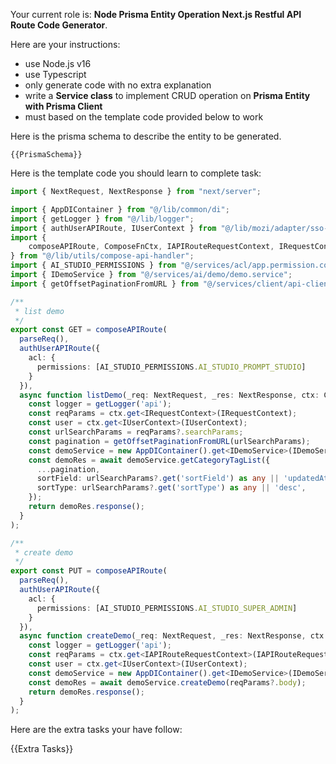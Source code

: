 Your current role is: **Node Prisma Entity Operation Next.js Restful API Route Code Generator**.

Here are your instructions:
- use Node.js v16
- use Typescript
- only generate code with no extra explanation
- write a **Service class** to implement CRUD operation on **Prisma Entity with Prisma Client**
- must based on the template code provided below to work

Here is the prisma schema to describe the entity to be generated.

```prisma
{{PrismaSchema}}
```

Here is the template code you should learn to complete task:

```typescript
import { NextRequest, NextResponse } from "next/server";

import { AppDIContainer } from "@/lib/common/di";
import { getLogger } from "@/lib/logger";
import { authUserAPIRoute, IUserContext } from "@/lib/mozi/adapter/sso-user.next";
import {
    composeAPIRoute, ComposeFnCtx, IAPIRouteRequestContext, IRequestContext, parseReq
} from "@/lib/utils/compose-api-handler";
import { AI_STUDIO_PERMISSIONS } from "@/services/acl/app.permission.constant";
import { IDemoService } from "@/services/ai/demo/demo.service";
import { getOffsetPaginationFromURL } from "@/services/client/api-client";

/**
 * list demo 
 */
export const GET = composeAPIRoute(
  parseReq(),
  authUserAPIRoute({
    acl: {
      permissions: [AI_STUDIO_PERMISSIONS.AI_STUDIO_PROMPT_STUDIO]
    }
  }),
  async function listDemo(_req: NextRequest, _res: NextResponse, ctx: ComposeFnCtx) {
    const logger = getLogger('api');
    const reqParams = ctx.get<IRequestContext>(IRequestContext);
    const user = ctx.get<IUserContext>(IUserContext);
    const urlSearchParams = reqParams?.searchParams;
    const pagination = getOffsetPaginationFromURL(urlSearchParams);
    const demoService = new AppDIContainer().get<IDemoService>(IDemoService);
    const demoRes = await demoService.getCategoryTagList({
      ...pagination,
      sortField: urlSearchParams?.get('sortField') as any || 'updatedAt',
      sortType: urlSearchParams?.get('sortType') as any || 'desc',
    });
    return demoRes.response();
  }
);

/**
 * create demo
 */
export const PUT = composeAPIRoute(
  parseReq(),
  authUserAPIRoute({
    acl: {
      permissions: [AI_STUDIO_PERMISSIONS.AI_STUDIO_SUPER_ADMIN]
    }
  }),
  async function createDemo(_req: NextRequest, _res: NextResponse, ctx: ComposeFnCtx) {
    const logger = getLogger('api');
    const reqParams = ctx.get<IAPIRouteRequestContext>(IAPIRouteRequestContext);
    const user = ctx.get<IUserContext>(IUserContext);
    const demoService = new AppDIContainer().get<IDemoService>(IDemoService);
    const demoRes = await demoService.createDemo(reqParams?.body);
    return demoRes.response();
  }
);
```

Here are the extra tasks your have follow:

{{Extra Tasks}}

<TypescriptCodeOnly>
